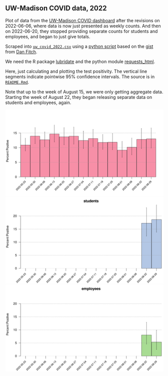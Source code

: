 ## UW-Madison COVID data, 2022

Plot of data from the [UW-Madison COVID
dashboard](https://covidresponse.wisc.edu/dashboard/)
after the revisions on 2022-06-06, where data is now just presented as
weekly counts. And then on 2022-06-20, they stopped providing separate
counts for students and employees, and began to just give totals.

Scraped into [`uw_covid_2022.csv`](uw_covid_2022.csv) using a
[python script](https://github.com/kbroman/UWCovid2022/blob/main/scrape_data.py)
based on the
[gist](https://gist.github.com/dgfitch/b6ca1cc61b4795e698cefdf672a90f23)
from [Dan Fitch](https://github.com/dgfitch).

We need the R package [lubridate](https://lubridate.tidyverse.org) and
the python module [requests_html](https://pypi.org/project/requests-html/).

Here, just calculating and plotting the test positivity.
The vertical line segments indicate pointwise 95% confidence intervals.
The source is in [`README.Rmd`](https://github.com/kbroman/UWCovid2021/blob/main/README.Rmd).

Note that up to the week of August 15, we were only getting aggregate
data. Starting the week of August 22, they began releasing separate
data on students and employees, again.








![plot of chunk bar_plots](bar_plots-1.svg)![plot of chunk bar_plots](bar_plots-2.svg)![plot of chunk bar_plots](bar_plots-3.svg)
